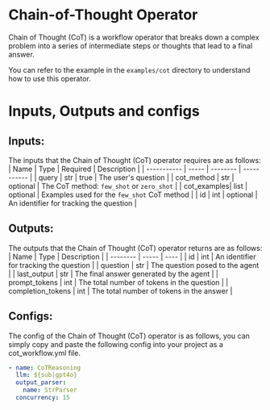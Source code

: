# Chain-of-Thought Operator
Chain of Thought (CoT) is a workflow operator that breaks down a complex problem into a series of intermediate steps or thoughts that lead to a final answer.

You can refer to the example in the `examples/cot` directory to understand how to use this operator.

# Inputs, Outputs and configs

## Inputs:
The inputs that the Chain of Thought (CoT) operator requires are as follows:
| Name        | Type | Required | Description |
| ----------- | ----- | -------- | ----------- |
| query       | str   | true     | The user's question |
| cot_method  | str   | optional | The CoT method: `few_shot` or `zero_shot` |
| cot_examples| list  | optional | Examples used for the `few_shot` CoT method |
| id          | int   | optional | An identifier for tracking the question |

## Outputs:
The outputs that the Chain of Thought (CoT) operator returns are as follows:
| Name     | Type | Description |
| -------- | ----- | ---- |
| id | int |  An identifier for tracking the question |
| question | str |  The question posed to the agent |
| last_output | str | The final answer generated by the agent |
| prompt_tokens | int | The total number of tokens in the question |
| completion_tokens | int | The total number of tokens in the answer |

## Configs:
The config of the Chain of Thought (CoT) operator is as follows, you can simply copy and paste the following config into your project as a cot_workflow.yml file.
```yml
- name: CoTReasoning
  llm: ${sub|gpt4o}
  output_parser: 
    name: StrParser
  concurrency: 15

```